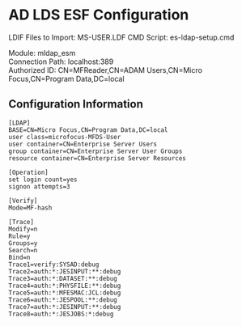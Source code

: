 # AD LDS ESF Configuration

LDIF Files to Import: MS-USER.LDF
CMD Script: es-ldap-setup.cmd

Module: mldap_esm  
Connection Path: localhost:389  
Authorized ID: CN=MFReader,CN=ADAM Users,CN=Micro Focus,CN=Program Data,DC=local  

## Configuration Information
```
[LDAP]
BASE=CN=Micro Focus,CN=Program Data,DC=local
user class=microfocus-MFDS-User
user container=CN=Enterprise Server Users
group container=CN=Enterprise Server User Groups
resource container=CN=Enterprise Server Resources

[Operation]
set login count=yes
signon attempts=3

[Verify]
Mode=MF-hash

[Trace]
Modify=n
Rule=y
Groups=y
Search=n
Bind=n
Trace1=verify:SYSAD:debug
Trace2=auth:*:JESINPUT:**:debug
Trace3=auth:*:DATASET:**:debug
Trace4=auth:*:PHYSFILE:**:debug
Trace5=auth:*:MFESMAC:JCL:debug
Trace6=auth:*:JESPOOL:**:debug
Trace7=auth:*:JESINPUT:**:debug
Trace8=auth:*:JESJOBS:*:debug
```